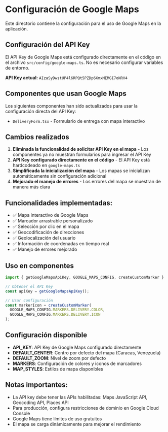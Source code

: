 # Configuración de Google Maps

Este directorio contiene la configuración para el uso de Google Maps en la aplicación.

## Configuración del API Key

El API Key de Google Maps está configurado directamente en el código en el archivo `src/config/google-maps.ts`. No es necesario configurar variables de entorno.

**API Key actual:** `AIzaSyDwstUP4l6RPQt5PZDp6XmxMEMGI7oNRV4`

## Componentes que usan Google Maps

Los siguientes componentes han sido actualizados para usar la configuración directa del API Key:

- `DeliveryForm.tsx` - Formulario de entrega con mapa interactivo

## Cambios realizados

1. **Eliminada la funcionalidad de solicitar API Key en el mapa** - Los componentes ya no muestran formularios para ingresar el API Key
2. **API Key configurado directamente en el código** - El API Key está hardcodeado en `google-maps.ts`
3. **Simplificada la inicialización del mapa** - Los mapas se inicializan automáticamente sin configuración adicional
4. **Mejorado el manejo de errores** - Los errores del mapa se muestran de manera más clara

## Funcionalidades implementadas:

- ✅ Mapa interactivo de Google Maps
- ✅ Marcador arrastrable personalizado
- ✅ Selección por clic en el mapa
- ✅ Geocodificación de direcciones
- ✅ Geolocalización del usuario
- ✅ Información de coordenadas en tiempo real
- ✅ Manejo de errores mejorado

## Uso en componentes

```typescript
import { getGoogleMapsApiKey, GOOGLE_MAPS_CONFIG, createCustomMarker } from '@/config/google-maps';

// Obtener el API Key
const apiKey = getGoogleMapsApiKey();

// Usar configuración
const markerIcon = createCustomMarker(
  GOOGLE_MAPS_CONFIG.MARKERS.DELIVERY.COLOR,
  GOOGLE_MAPS_CONFIG.MARKERS.DELIVERY.ICON
);
```

## Configuración disponible

- **API_KEY**: API Key de Google Maps configurado directamente
- **DEFAULT_CENTER**: Centro por defecto del mapa (Caracas, Venezuela)
- **DEFAULT_ZOOM**: Nivel de zoom por defecto
- **MARKERS**: Configuración de colores y iconos de marcadores
- **MAP_STYLES**: Estilos de mapa disponibles

## Notas importantes:

- La API key debe tener las APIs habilitadas: Maps JavaScript API, Geocoding API, Places API
- Para producción, configura restricciones de dominio en Google Cloud Console
- Google Maps tiene límites de uso gratuitos
- El mapa se carga dinámicamente para mejorar el rendimiento
